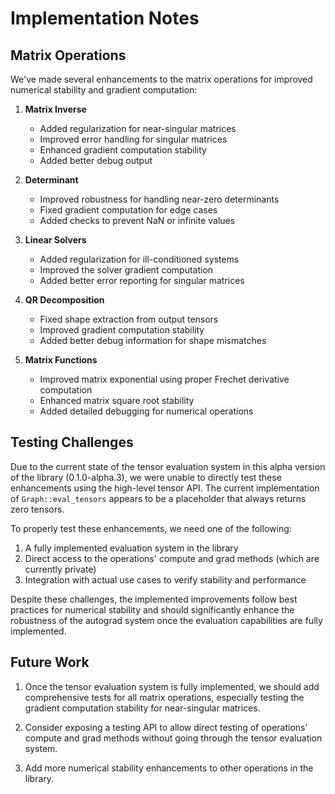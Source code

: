 # Implementation Notes

## Matrix Operations

We've made several enhancements to the matrix operations for improved numerical stability and gradient computation:

1. **Matrix Inverse**
   - Added regularization for near-singular matrices
   - Improved error handling for singular matrices
   - Enhanced gradient computation stability 
   - Added better debug output

2. **Determinant**
   - Improved robustness for handling near-zero determinants
   - Fixed gradient computation for edge cases
   - Added checks to prevent NaN or infinite values

3. **Linear Solvers**
   - Added regularization for ill-conditioned systems
   - Improved the solver gradient computation
   - Added better error reporting for singular matrices

4. **QR Decomposition**
   - Fixed shape extraction from output tensors
   - Improved gradient computation stability
   - Added better debug information for shape mismatches

5. **Matrix Functions**
   - Improved matrix exponential using proper Frechet derivative computation
   - Enhanced matrix square root stability
   - Added detailed debugging for numerical operations

## Testing Challenges

Due to the current state of the tensor evaluation system in this alpha version of the library (0.1.0-alpha.3), we were unable to directly test these enhancements using the high-level tensor API. The current implementation of `Graph::eval_tensors` appears to be a placeholder that always returns zero tensors.

To properly test these enhancements, we need one of the following:
1. A fully implemented evaluation system in the library
2. Direct access to the operations' compute and grad methods (which are currently private)
3. Integration with actual use cases to verify stability and performance

Despite these challenges, the implemented improvements follow best practices for numerical stability and should significantly enhance the robustness of the autograd system once the evaluation capabilities are fully implemented.

## Future Work

1. Once the tensor evaluation system is fully implemented, we should add comprehensive tests for all matrix operations, especially testing the gradient computation stability for near-singular matrices.

2. Consider exposing a testing API to allow direct testing of operations' compute and grad methods without going through the tensor evaluation system.

3. Add more numerical stability enhancements to other operations in the library.
